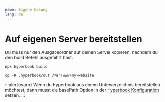 ```yaml
---
name: Eigene Lösung
lang: de
---
```


# Auf eigenen Server bereitstellen

Du muss nur den Ausgabeordner auf deinen Server kopieren, nachdem du den build Befehl ausgeführt hast.

```
npx hyperbook build

cp -R .hyperbook/out /var/www/my-website
```

:::alert{warn}
Wenn du Hyperbook aus einem Unterverzeichnis bereitstellen möchtest, dann musst die basePath Option in der [Hyperbook Konfiguration](/configuration/book) setzen.
:::
